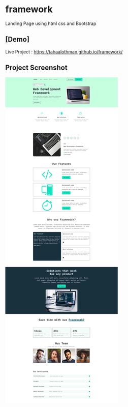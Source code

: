 # framework

Landing Page using html css and Bootstrap

## [Demo]
Live Project : https://tahaalothman.github.io/framework/

## Project Screenshot
![](https://github.com/TahaAlothman/framework/blob/main/screenshot.png)
